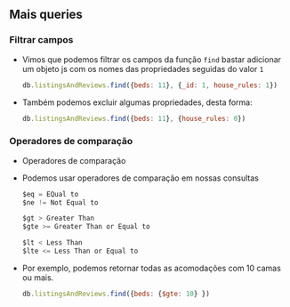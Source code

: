 ## Mais queries

### Filtrar campos

- Vimos que podemos filtrar os campos da função `find` bastar adicionar um objeto js com os nomes das propriedades seguidas do valor `1`
    
    ```jsx
    db.listingsAndReviews.find({beds: 11}, {_id: 1, house_rules: 1})
    ```
    
- Também podemos excluir algumas propriedades, desta forma:
    
    ```jsx
    db.listingsAndReviews.find({beds: 11}, {house_rules: 0})
    ```

### Operadores de comparação

- Operadores de comparação
- Podemos usar operadores de comparação em nossas consultas
    
    ```jsx
    $eq = EQual to
    $ne != Not Equal to
    
    $gt > Greater Than
    $gte >= Greater Than or Equal to
    
    $lt < Less Than
    $lte <= Less Than or Equal to
    
    ```
    

- Por exemplo, podemos retornar todas as acomodações com 10 camas ou mais.
    
    ```jsx
    db.listingsAndReviews.find({beds: {$gte: 10} })
    ```
